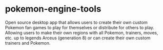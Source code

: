 # pokemon-engine-tools
Open source desktop app that allows users to create their own custom Pokemon fan games to play for themselves or distribute for others to play. Allowing users to make their own regions with all Pokemon, trainers, moves, etc. up to legends Arceus (generation 8) or can create their own custom trainers and Pokemon.
